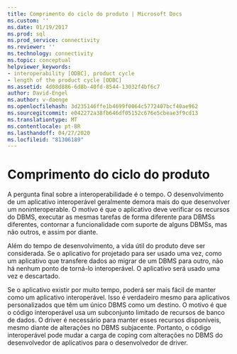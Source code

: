 ```yaml
---
title: Comprimento do ciclo do produto | Microsoft Docs
ms.custom: ''
ms.date: 01/19/2017
ms.prod: sql
ms.prod_service: connectivity
ms.reviewer: ''
ms.technology: connectivity
ms.topic: conceptual
helpviewer_keywords:
- interoperability [ODBC], product cycle
- length of the product cycle [ODBC]
ms.assetid: 4d08d886-6d8b-40fd-8544-13032f4bf6c7
author: David-Engel
ms.author: v-daenge
ms.openlocfilehash: 3d235146ffe1b4699f0064c5772407bcf40ae962
ms.sourcegitcommit: e042272a38fb646df05152c676e5cbeae3f9cd13
ms.translationtype: MT
ms.contentlocale: pt-BR
ms.lasthandoff: 04/27/2020
ms.locfileid: "81306189"
---
```

# <a name="length-of-the-product-cycle"></a>Comprimento do ciclo do produto
A pergunta final sobre a interoperabilidade é o tempo. O desenvolvimento de um aplicativo interoperável geralmente demora mais do que desenvolver um noninteroperable. O motivo é que o aplicativo deve verificar os recursos do DBMS, executar as mesmas tarefas de forma diferente para DBMSs diferentes, contornar a funcionalidade com suporte de alguns DBMSs, mas não outros, e assim por diante.  
  
 Além do tempo de desenvolvimento, a vida útil do produto deve ser considerada. Se o aplicativo for projetado para ser usado uma vez, como um aplicativo que transfere dados ao migrar de um DBMS para outro, não há nenhum ponto de torná-lo interoperável. O aplicativo será usado uma vez e descartado.  
  
 Se o aplicativo existir por muito tempo, poderá ser mais fácil de manter como um aplicativo interoperável. Isso é verdadeiro mesmo para aplicativos personalizados que têm um único DBMS como um destino. O motivo é que o código interoperável usa um subconjunto limitado de recursos de banco de dados. O driver é necessário para manter esses recursos disponíveis, mesmo diante de alterações no DBMS subjacente. Portanto, o código interoperável pode mudar a carga de coping com alterações no DBMS do desenvolvedor de aplicativos para o desenvolvedor de driver.
